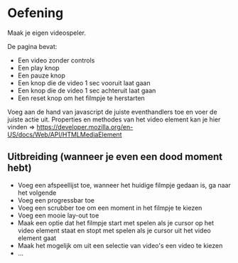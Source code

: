 # Oefening
Maak je eigen videospeler.

De pagina bevat:
* Een video zonder controls
* Een play knop
* Een pauze knop
* Een knop die de video 1 sec vooruit laat gaan
* Een knop die de video 1 sec achteruit laat gaan
* Een reset knop om het filmpje te herstarten

Voeg aan de hand van javascript de juiste eventhandlers toe en voer de juiste actie uit. Properties en methodes van het video element kan je hier vinden => https://developer.mozilla.org/en-US/docs/Web/API/HTMLMediaElement

## Uitbreiding (wanneer je even een dood moment hebt)
* Voeg een afspeellijst toe, wanneer het huidige filmpje gedaan is, ga naar het volgende
* Voeg een progressbar toe
* Voeg een scrubber toe om een moment in het filmpje te kiezen
* Voeg een mooie lay-out toe
* Maak een optie dat het filmpje start met spelen als je cursor op het video element staat en stopt met spelen als je cursor uit het video element gaat
* Maak het mogelijk om uit een selectie van video's een video te kiezen
* ...
